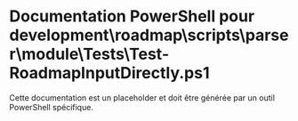 # Documentation PowerShell pour development\roadmap\scripts\parser\module\Tests\Test-RoadmapInputDirectly.ps1

Cette documentation est un placeholder et doit être générée par un outil PowerShell spécifique.
